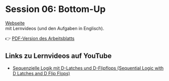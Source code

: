 # Session 06: Bottom-Up

[Webseite](https://www.mathematik.uni-ulm.de/numerik/hpc/ss25/hpc0/session06/page01.html#session06)  
mit Lernvideos (und den Aufgaben in Englisch).

👉 [PDF-Version des Arbeitsblatts](session6.pdf)

## Links zu Lernvideos auf YouTube

- [Sequenzielle Logik mit D-Latches und D-Flipflops (Sequential Logic with D Latches and D Flip Flops)](https://youtu.be/d47EieiISyc)

